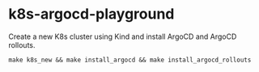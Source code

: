 
# k8s-argocd-playground 

Create a new K8s cluster using Kind and install ArgoCD and ArgoCD rollouts.

```
make k8s_new && make install_argocd && make install_argocd_rollouts
```


